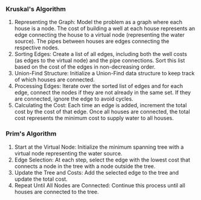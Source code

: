 ### Kruskal's Algorithm
1. Representing the Graph: Model the problem as a graph where each house is a node. The cost of building a well at each house represents an edge connecting the house to a virtual node (representing the water source). The pipes between houses are edges connecting the respective nodes.
2. Sorting Edges: Create a list of all edges, including both the well costs (as edges to the virtual node) and the pipe connections. Sort this list based on the cost of the edges in non-decreasing order.
3. Union-Find Structure: Initialize a Union-Find data structure to keep track of which houses are connected.
4. Processing Edges: Iterate over the sorted list of edges and for each edge, connect the nodes if they are not already in the same set. If they are connected, ignore the edge to avoid cycles.
5. Calculating the Cost: Each time an edge is added, increment the total cost by the cost of that edge. Once all houses are connected, the total cost represents the minimum cost to supply water to all houses.

### Prim's Algorithm
1. Start at the Virtual Node: Initialize the minimum spanning tree with a virtual node representing the water source.
2. Edge Selection: At each step, select the edge with the lowest cost that connects a node in the tree with a node outside the tree.
3. Update the Tree and Costs: Add the selected edge to the tree and update the total cost.
4. Repeat Until All Nodes are Connected: Continue this process until all houses are connected to the tree.